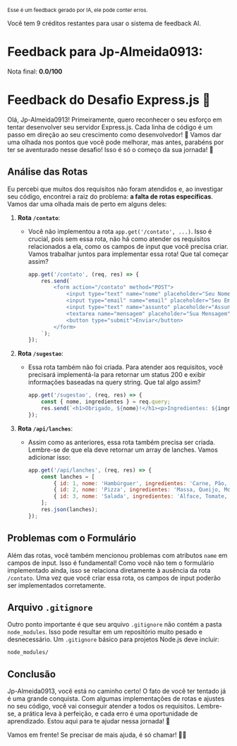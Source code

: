 <sup>Esse é um feedback gerado por IA, ele pode conter erros.</sup>

Você tem 9 créditos restantes para usar o sistema de feedback AI.

# Feedback para Jp-Almeida0913:

Nota final: **0.0/100**

# Feedback do Desafio Express.js 🚀

Olá, Jp-Almeida0913! Primeiramente, quero reconhecer o seu esforço em tentar desenvolver seu servidor Express.js. Cada linha de código é um passo em direção ao seu crescimento como desenvolvedor! 🎉 Vamos dar uma olhada nos pontos que você pode melhorar, mas antes, parabéns por ter se aventurado nesse desafio! Isso é só o começo da sua jornada! 💪

## Análise das Rotas

Eu percebi que muitos dos requisitos não foram atendidos e, ao investigar seu código, encontrei a raiz do problema: **a falta de rotas específicas**. Vamos dar uma olhada mais de perto em alguns deles:

1. **Rota `/contato`**: 
   - Você não implementou a rota `app.get('/contato', ...)`. Isso é crucial, pois sem essa rota, não há como atender os requisitos relacionados a ela, como os campos de input que você precisa criar. Vamos trabalhar juntos para implementar essa rota! Que tal começar assim?
     ```javascript
     app.get('/contato', (req, res) => {
         res.send(`
             <form action="/contato" method="POST">
                 <input type="text" name="nome" placeholder="Seu Nome" required />
                 <input type="email" name="email" placeholder="Seu Email" required />
                 <input type="text" name="assunto" placeholder="Assunto" required />
                 <textarea name="mensagem" placeholder="Sua Mensagem" required></textarea>
                 <button type="submit">Enviar</button>
             </form>
         `);
     });
     ```

2. **Rota `/sugestao`**:
   - Essa rota também não foi criada. Para atender aos requisitos, você precisará implementá-la para retornar um status 200 e exibir informações baseadas na query string. Que tal algo assim?
     ```javascript
     app.get('/sugestao', (req, res) => {
         const { nome, ingredientes } = req.query;
         res.send(`<h1>Obrigado, ${nome}!</h1><p>Ingredientes: ${ingredientes}</p>`);
     });
     ```

3. **Rota `/api/lanches`**:
   - Assim como as anteriores, essa rota também precisa ser criada. Lembre-se de que ela deve retornar um array de lanches. Vamos adicionar isso:
     ```javascript
     app.get('/api/lanches', (req, res) => {
         const lanches = [
             { id: 1, nome: 'Hambúrguer', ingredientes: 'Carne, Pão, Queijo' },
             { id: 2, nome: 'Pizza', ingredientes: 'Massa, Queijo, Molho de Tomate' },
             { id: 3, nome: 'Salada', ingredientes: 'Alface, Tomate, Cenoura' }
         ];
         res.json(lanches);
     });
     ```

## Problemas com o Formulário

Além das rotas, você também mencionou problemas com atributos `name` em campos de input. Isso é fundamental! Como você não tem o formulário implementado ainda, isso se relaciona diretamente à ausência da rota `/contato`. Uma vez que você criar essa rota, os campos de input poderão ser implementados corretamente.

## Arquivo `.gitignore`

Outro ponto importante é que seu arquivo `.gitignore` não contém a pasta `node_modules`. Isso pode resultar em um repositório muito pesado e desnecessário. Um `.gitignore` básico para projetos Node.js deve incluir:
```
node_modules/
```

## Conclusão

Jp-Almeida0913, você está no caminho certo! O fato de você ter tentado já é uma grande conquista. Com algumas implementações de rotas e ajustes no seu código, você vai conseguir atender a todos os requisitos. Lembre-se, a prática leva à perfeição, e cada erro é uma oportunidade de aprendizado. Estou aqui para te ajudar nessa jornada! 🌟

Vamos em frente! Se precisar de mais ajuda, é só chamar! 💬🚀